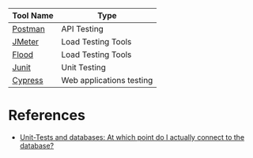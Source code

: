 
| Tool Name                                                    | Type                     |
|--------------------------------------------------------------|--------------------------|
| [Postman](Postman.md)                                        | API Testing              |
| [JMeter](https://jmeter.apache.org)                          | Load Testing Tools       |
| [Flood](https://www.flood.io)                                | Load Testing Tools       |
| [Junit](../5_ProgrammingLanguages/2_Java/JUnitTesting.md) | Unit Testing             |
| [Cypress](https://www.cypress.io/)                           | Web applications testing |

# References
- [Unit-Tests and databases: At which point do I actually connect to the database?](https://softwareengineering.stackexchange.com/questions/206539/unit-tests-and-databases-at-which-point-do-i-actually-connect-to-the-database)